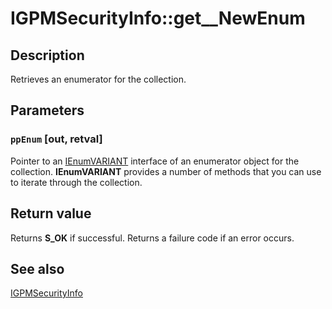 # IGPMSecurityInfo::get__NewEnum

## Description

Retrieves an enumerator for the collection.

## Parameters

### `ppEnum` [out, retval]

Pointer to an [IEnumVARIANT](https://learn.microsoft.com/previous-versions/windows/desktop/api/oaidl/nn-oaidl-ienumvariant) interface of an enumerator object for the collection. **IEnumVARIANT** provides a number of methods that you can use to iterate through the collection.

## Return value

Returns **S_OK** if successful. Returns a failure code if an error occurs.

## See also

[IGPMSecurityInfo](https://learn.microsoft.com/previous-versions/windows/desktop/api/gpmgmt/nn-gpmgmt-igpmsecurityinfo)
